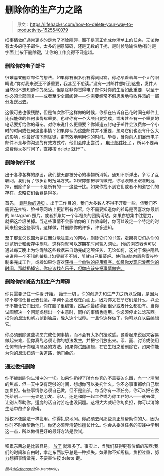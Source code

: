 # 删除你的生产力之路

> 原文：<https://lifehacker.com/how-to-delete-your-way-to-productivity-1525540079>

把事情做好通常更多的是为了消除障碍，而不是真正完成你清单上的任务。无论你有太多的电子邮件，太多的创意障碍，还是无数的干扰，是时候隐喻性地(有时是字面上)按下删除键，让你的工作变得不可逾越。



### 删除你的电子邮件

很难喜欢删除邮件的想法。如果你有很多没有得到回答，你必须看着每一个人的眼睛说:“你对我来说还不够重要，我甚至不想读。”没有一封邮件想听到这些，发件人当然也不想知道你的感受。但是除非你觉得电子邮件对你的生活如此重要，以至于你必须全部回复——或者至少全部阅读——你需要经常不假思索地将收件箱的一部分发送出去。

这很可悲也很残酷，但是每次你不这样做的时候，你都在告诉自己花时间在邮件上比我能做的任何事情都重要。也许你有一个大项目要完成，或者甚至有一个重要的电话要打给你的母亲。对你来说什么更重要？你知道五封电子邮件会浪费你一个小时的时间或任何这些事情？如果你认为这些邮件并不重要，忽略它们也没有什么大的影响，你最好按下删除键，更有效地利用你的时间。毕竟，当你向人们展示电子邮件不是与你沟通的有效方式时，他们会停止尝试 。 [电子邮件坏了](http://lifehacker.com/every-way-weve-tried-to-fix-email-and-why-its-not-wo-1446772746) ，所以不要再浪费你太多时间了，直接按 delete 就行了。

### 删除你的干扰

出于各种各样的原因，我们整天都被分心的事物所消耗。通知不断弹出，多亏了互联网，我们有了很多新的拖延方式。如果你想把事情做完，你必须做出艰难的选择，删除许多——不是所有的——这些干扰。如果你找不到它们或者不知道它们的存在，忽略它们会容易得多。

首先， [删除你的通知](https://lifehacker.com/perfectly-prune-your-notifications-to-stop-your-phone-f-5913930) 。出于工作目的，我们大多数人不得不开着一些，但我们不需要在推特、脸书等网站上更新所有内容。你不需要知道你的祖母是否喜欢你最新的 Instagram 照片，或者抓取每一个半相关的团购网站。如果你想集中注意力，就把这垃圾关掉。当这些事情不会影响你的工作效率时，你可以设定一个特定的时间来检查这些事情。这样做，并删除你的许多，许多通知。

至于那些仅仅因为存在而分散注意力的网站，删除它们的书签。定期将它们从你的浏览历史和缓存中删除，这样你就可以定期花时间输入网址。(你的浏览器也可以通过每天晚上为你清除这些数据来自动完成这项任务，无论如何，这对于保护隐私来说是一个不错的举措。)如果删还不够，那就自己屏蔽吧。使用电脑内置的家长控制来完成工作，或者如果你喜欢[获得一个单独的应用程序。如果你发现它浪费你的时间，那就扔掉它。你应该找点乐子，但你应该先把事情做完。](https://lifehacker.com/get-shit-done-blocks-distracting-web-sites-so-you-can-d-5816569)

### 删除你的创造力和生产力障碍

你只需要记住一件事:开始。 [始于一切](https://lifehacker.com/getting-started-is-everything-5892576) 。你的创造力和生产力之所以受阻，是因为你不够信任自己去创造。单词不会出现在页面上，因为你太在乎它们是什么，以至于不能让它们出现。你在脑子里编辑，然后你最终得到很少或者什么都没有。当你试图解决一个问题或想出一个主意时，同样的事情也适用。你必须停止过滤东西。把你的想法和努力抛到脑后，融入这个世界。一旦你这样做了，你可以在以后编辑它。

你必须删除这些块来完成任何事情，而不会有太多的挫败感。这看起来说起来容易做起来难，但你真的必须让你的想法发生，并把它们放出来。写、画、讨论或使用任何有助于你理清思路的方法。如果你试图编辑，在它生根之前删除它。如果你能为你的想法扫清一条道路，他们会的。

### 通过委托删除

你不能删除你生活中的一切。如果你扔掉了所有你真的不需要的东西，有一个清晰的焦点，但一天中没有足够的时间，想想你可以委托什么。你不必事事都给自己增加负担。有些事情你必须自己做，但不是全部。每当你有一项任务，你可以把它委托给别人——无论是朋友、家人，还是和你一起工作或为你工作的人——就去做。让别人帮助你。适度的话自讨苦吃也没问题。这将大大减轻你的负担，你可以消除生活中的许多障碍。

授权不像魔法一样管用。你得礼貌地问。你必须去问那些真正想帮助你的人，因为你时不时会帮助他们。你还必须弄清楚谁擅长什么。你会从委派任务的实践中学到这一点，所以做得更好的最好方法是尝试。

* * *

积累东西总是比较容易。 [放下](https://lifehacker.com/why-youre-so-afraid-of-change-and-what-you-can-do-abou-5982622) 就难多了。事实上，当我们获得更有价值的东西:我们的时间和自由时，拿走东西似乎总是一种损失。如果你不知所措，负担过重，努力想把事情做完，不要害怕按 delete 键。

*<small>照片由</small>*[*<small>Sathaporn</small>*](http://www.shutterstock.com/pic.mhtml?id=158434916)*<small>(Shutterstock)</small>*。